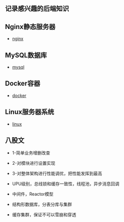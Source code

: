 ## 记录感兴趣的后端知识

## Nginx静态服务器
* [nginx](./nginx/README.md)

## MySQL数据库
* [mysql](./mysql/README.md)

## Docker容器
* [docker](./Docker/README.md)

## Linux服务器系统
* [linux](./Linux操作系统/README.md)


## 八股文
* 1-简单业务增删改查
* 2-对模块进行设置实现
* 3-对整体架构进行性能调优，把性能发挥到最高

* UPU级别，总线锁和缓存一致性，线程池，异步消息回调
* 中间件，Reactor模型
* 结构形数据库，分表分库与集群
* 缓存集群，保证不可以雪崩和穿透

